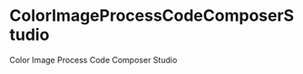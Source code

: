 ColorImageProcessCodeComposerStudio
===================================

Color Image Process Code Composer Studio
